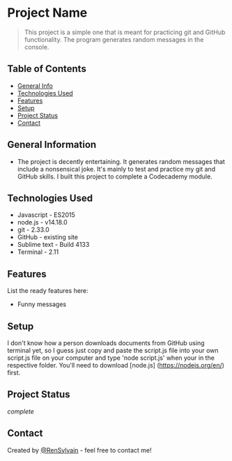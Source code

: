 # Project Name
> This project is a simple one that is meant for practicing git and GitHub functionality. The program generates random messages in the console.

## Table of Contents
* [General Info](#general-information)
* [Technologies Used](#technologies-used)
* [Features](#Features)
* [Setup](#setup)
* [Project Status](#project-status)
* [Contact](#contact)
<!-- * [License](#license) -->


## General Information
- The project is decently entertaining. It generates random messages that include a nonsensical joke. It's mainly to test and practice my git and GitHub skills. I built this project to complete a Codecademy module.


## Technologies Used
- Javascript - ES2015
- node.js - v14.18.0
- git - 2.33.0
- GitHub - existing site
- Sublime text - Build 4133
- Terminal - 2.11


## Features
List the ready features here:
- Funny messages


## Setup
I don't know how a person downloads documents from GitHub using terminal yet, so I guess just copy and paste the script.js file into your own script.js file on your computer and type 'node script.js' when your in the respective folder. You'll need to download [node.js] (https://nodejs.org/en/) first. 


## Project Status
_complete_


## Contact
Created by [@RenSylvain](https://github.com/RenSylvain) - feel free to contact me!



<!-- ## License -->
<!-- This project is open source and available under the [... License](). -->
